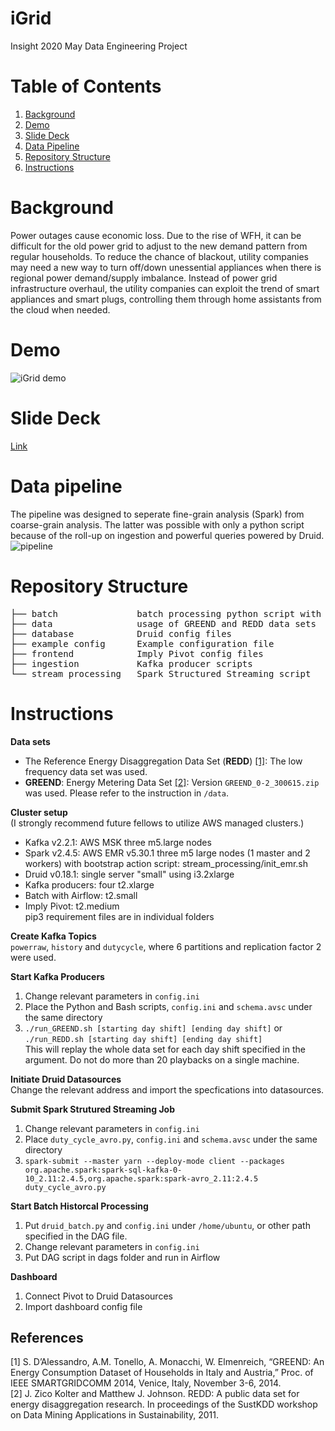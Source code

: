 # iGrid
Insight 2020 May Data Engineering Project

# Table of Contents
1. [Background](README.md#Background)
2. [Demo](README.md#Demo)
3. [Slide Deck](README.md#Slide%20Deck)
4. [Data Pipeline](README.md#Data%20Pipeline)
5. [Repository Structure](README.md#Repository%20Structure)
6. [Instructions](README.md#Instructions)

# Background
Power outages cause economic loss. Due to the rise of WFH, it can be difficult for the old power grid to adjust to the new demand pattern from regular households. To reduce the chance of blackout, utility companies may need a new way to turn off/down unessential appliances when there is regional power demand/supply imbalance. Instead of power grid infrastructure overhaul, the utility companies can exploit the trend of smart appliances and smart plugs, controlling them through home assistants from the cloud when needed.

# Demo
![iGrid demo](https://i.imgur.com/2F2PrgF.gif)

# Slide Deck
[Link](https://docs.google.com/presentation/d/1HAyDNhsujJUZnfdGOLu7pXEk-ypAYC32fLp_hgiTJZE/edit?usp=sharing)

# Data pipeline
The pipeline was designed to seperate fine-grain analysis (Spark) from coarse-grain analysis. The latter was possible with only a python script because of the roll-up on ingestion and powerful queries powered by Druid. \
![pipeline](https://i.imgur.com/XnhVnkw.png)

# Repository Structure
<pre>
├── batch               batch processing python script with Airfow
├── data                usage of GREEND and REDD data sets
├── database            Druid config files
├── example config      Example configuration file 
├── frontend            Imply Pivot config files
├── ingestion           Kafka producer scripts
└── stream_processing   Spark Structured Streaming script
</pre>

# Instructions
**Data sets**
* The Reference Energy Disaggregation Data Set (**REDD**) [[1]](#1): The low frequency data set was used. 
* **GREEND**: Energy Metering Data Set [[2]](#2): Version `GREEND_0-2_300615.zip` was used. Please refer to the instruction in `/data`. 

**Cluster setup** \
(I strongly recommend future fellows to utilize AWS managed clusters.)
* Kafka v2.2.1:  AWS MSK three m5.large nodes
* Spark v2.4.5:  AWS EMR v5.30.1 three m5 large nodes (1 master and 2 workers) with bootstrap action script: stream_processing/init_emr.sh
* Druid v0.18.1:  single server "small" using i3.2xlarge
* Kafka producers: four t2.xlarge
* Batch with Airflow: t2.small
* Imply Pivot: t2.medium \
pip3 requirement files are in individual folders

**Create Kafka Topics** \
`powerraw`, `history` and `dutycycle`, where 6 partitions and replication factor 2 were used. 

**Start Kafka Producers** 
1. Change relevant parameters in `config.ini`
2. Place the Python and Bash scripts, `config.ini` and `schema.avsc` under the same directory
3. `./run_GREEND.sh [starting day shift] [ending day shift]` or  \
`./run_REDD.sh [starting day shift] [ending day shift]` \
This will replay the whole data set for each day shift specified in the argument. Do not do more than 20 playbacks on a single machine. 

**Initiate Druid Datasources** \
Change the relevant address and import the specfications into datasources.

**Submit Spark Strutured Streaming Job** 
1. Change relevant parameters in `config.ini` 
2. Place `duty_cycle_avro.py`, `config.ini` and `schema.avsc` under the same directory
3. `spark-submit --master yarn --deploy-mode client --packages org.apache.spark:spark-sql-kafka-0-10_2.11:2.4.5,org.apache.spark:spark-avro_2.11:2.4.5 duty_cycle_avro.py`

**Start Batch Historcal Processing**
1. Put `druid_batch.py` and `config.ini` under `/home/ubuntu`, or other path specified in the DAG file.
2. Change relevant parameters in `config.ini`
2. Put DAG script in dags folder and run in Airflow

**Dashboard**
1. Connect Pivot to Druid Datasources
2. Import dashboard config file

## References
<a id="1">[1]</a> S. D’Alessandro, A.M. Tonello, A. Monacchi, W. Elmenreich, “GREEND: An Energy Consumption Dataset of Households in Italy and Austria,” Proc. of IEEE SMARTGRIDCOMM 2014, Venice, Italy, November 3-6, 2014. \
<a id="2">[2]</a> J. Zico Kolter and Matthew J. Johnson. REDD: A public data set for energy disaggregation research. In proceedings of the SustKDD workshop on Data Mining Applications in Sustainability, 2011.

